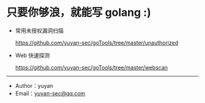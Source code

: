 # 只要你够浪，就能写 golang :)



- 常用未授权漏洞扫描

  https://github.com/yuyan-sec/goTools/tree/master/unauthorized

- Web 快速探测

  https://github.com/yuyan-sec/goTools/tree/master/webscan



------




- Author：yuyan
- Email：yuyan-sec@qq.com
